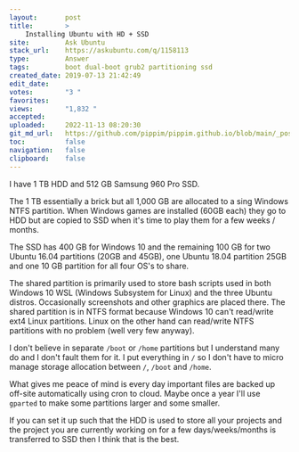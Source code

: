 ```yaml
---
layout:       post
title:        >
    Installing Ubuntu with HD + SSD
site:         Ask Ubuntu
stack_url:    https://askubuntu.com/q/1158113
type:         Answer
tags:         boot dual-boot grub2 partitioning ssd
created_date: 2019-07-13 21:42:49
edit_date:    
votes:        "3 "
favorites:    
views:        "1,832 "
accepted:     
uploaded:     2022-11-13 08:20:30
git_md_url:   https://github.com/pippim/pippim.github.io/blob/main/_posts/2019/2019-07-13-Installing-Ubuntu-with-HD-_-SSD.md
toc:          false
navigation:   false
clipboard:    false
---
```


I have 1 TB HDD and 512 GB Samsung 960 Pro SSD.

The 1 TB essentially a brick but all 1,000 GB are allocated to a sing Windows NTFS partition. When Windows games are installed (60GB each) they go to HDD but are copied to SSD when it's time to play them for a few weeks / months.

The SSD has 400 GB for Windows 10 and the remaining 100 GB for two Ubuntu 16.04 partitions (20GB and 45GB), one Ubuntu 18.04 partition 25GB and one 10 GB partition for all four OS's to share.

The shared partition is primarily used to store bash scripts used in both Windows 10 WSL (Windows Subsystem for Linux) and the three Ubuntu distros. Occasionally screenshots and other graphics are placed there. The shared partition is in NTFS format because Windows 10 can't read/write ext4 Linux partitions. Linux on the other hand can read/write NTFS partitions with no problem (well very few anyway).

I don't believe in separate `/boot` or `/home` partitions but I understand many do and I don't fault them for it. I put everything in `/` so I don't have to micro manage storage allocation between `/`, `/boot` and `/home`.

What gives me peace of mind is every day important files are backed up off-site automatically using cron to cloud. Maybe once a year I'll use `gparted` to make some partitions larger and some smaller.

If you can set it up such that the HDD is used to store all your projects and the project you are currently working on for a few days/weeks/months is transferred to SSD then I think that is the best.
